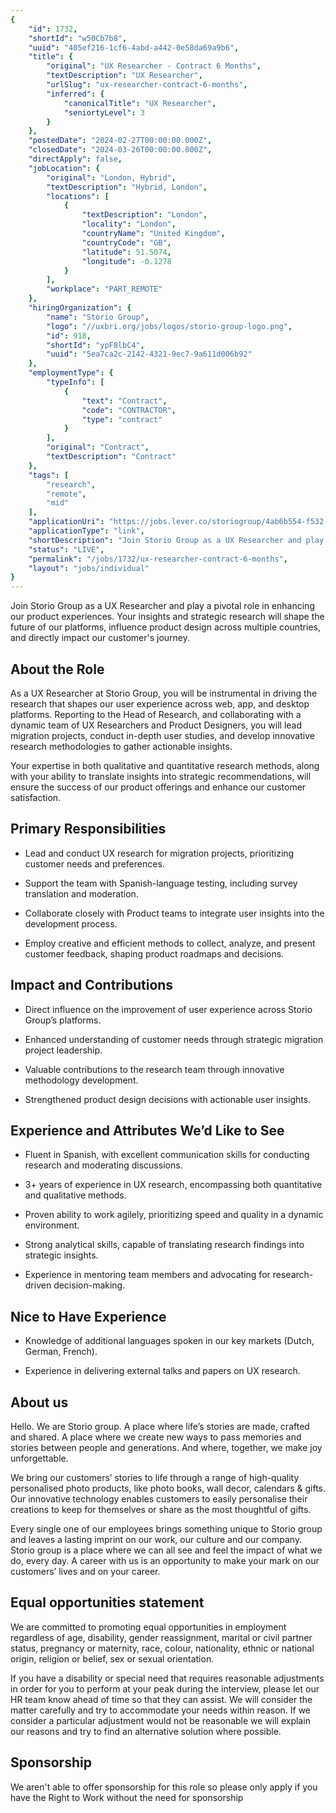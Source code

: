 ```yaml
---
{
	"id": 1732,
	"shortId": "w50Cb7b8",
	"uuid": "405ef216-1cf6-4abd-a442-0e58da69a9b6",
	"title": {
		"original": "UX Researcher - Contract 6 Months",
		"textDescription": "UX Researcher",
		"urlSlug": "ux-researcher-contract-6-months",
		"inferred": {
			"canonicalTitle": "UX Researcher",
			"seniortyLevel": 3
		}
	},
	"postedDate": "2024-02-27T00:00:00.000Z",
	"closedDate": "2024-03-26T00:00:00.000Z",
	"directApply": false,
	"jobLocation": {
		"original": "London, Hybrid",
		"textDescription": "Hybrid, London",
		"locations": [
			{
				"textDescription": "London",
				"locality": "London",
				"countryName": "United Kingdom",
				"countryCode": "GB",
				"latitude": 51.5074,
				"longitude": -0.1278
			}
		],
		"workplace": "PART_REMOTE"
	},
	"hiringOrganization": {
		"name": "Storio Group",
		"logo": "//uxbri.org/jobs/logos/storio-group-logo.png",
		"id": 918,
		"shortId": "ypF8lbC4",
		"uuid": "5ea7ca2c-2142-4321-9ec7-9a611d006b92"
	},
	"employmentType": {
		"typeInfo": [
			{
				"text": "Contract",
				"code": "CONTRACTOR",
				"type": "contract"
			}
		],
		"original": "Contract",
		"textDescription": "Contract"
	},
	"tags": [
		"research",
		"remote",
		"mid"
	],
	"applicationUri": "https://jobs.lever.co/storiogroup/4ab6b554-f532-4f35-9de6-c36ed65bfcba/apply",
	"applicationType": "link",
	"shortDescription": "Join Storio Group as a UX Researcher and play a pivotal role in enhancing our product experiences. Your insights and strategic research will shape the future of our platforms, influence product",
	"status": "LIVE",
	"permalink": "/jobs/1732/ux-researcher-contract-6-months",
	"layout": "jobs/individual"
}
---
```

<p>Join Storio Group as a UX Researcher and play a pivotal role in enhancing our product experiences. Your insights and strategic research will shape the future of our platforms, influence product design across multiple countries, and directly impact our customer's journey.</p><h2>About the Role</h2><p>As a UX Researcher at Storio Group, you will be instrumental in driving the research that shapes our user experience across web, app, and desktop platforms. Reporting to the Head of Research, and collaborating with a dynamic team of UX Researchers and Product Designers, you will lead migration projects, conduct in-depth user studies, and develop innovative research methodologies to gather actionable insights.</p><p>Your expertise in both qualitative and quantitative research methods, along with your ability to translate insights into strategic recommendations, will ensure the success of our product offerings and enhance our customer satisfaction.</p><h2>Primary Responsibilities</h2><ul><li><p>Lead and conduct UX research for migration projects, prioritizing customer needs and preferences.</p></li><li><p>Support the team with Spanish-language testing, including survey translation and moderation.</p></li><li><p>Collaborate closely with Product teams to integrate user insights into the development process.</p></li><li><p>Employ creative and efficient methods to collect, analyze, and present customer feedback, shaping product roadmaps and decisions.</p></li></ul><h2>Impact and Contributions</h2><ul><li><p>Direct influence on the improvement of user experience across Storio Group’s platforms.</p></li><li><p>Enhanced understanding of customer needs through strategic migration project leadership.</p></li><li><p>Valuable contributions to the research team through innovative methodology development.</p></li><li><p>Strengthened product design decisions with actionable user insights.</p></li></ul><h2>Experience and Attributes We’d Like to See</h2><ul><li><p>Fluent in Spanish, with excellent communication skills for conducting research and moderating discussions.</p></li><li><p>3+ years of experience in UX research, encompassing both quantitative and qualitative methods.</p></li><li><p>Proven ability to work agilely, prioritizing speed and quality in a dynamic environment.</p></li><li><p>Strong analytical skills, capable of translating research findings into strategic insights.</p></li><li><p>Experience in mentoring team members and advocating for research-driven decision-making.</p></li></ul><h2>Nice to Have Experience</h2><ul><li><p>Knowledge of additional languages spoken in our key markets (Dutch, German, French).</p></li><li><p>Experience in delivering external talks and papers on UX research.</p></li></ul><h2>About us</h2><p>Hello. We are Storio group. A place where life’s stories are made, crafted and shared. A place where we create new ways to pass memories and stories between people and generations. And where, together, we make joy unforgettable.</p><p>We bring our customers’ stories to life through a range of high-quality personalised photo products, like photo books, wall decor, calendars &amp; gifts. Our innovative technology enables customers to easily personalise their creations to keep for themselves or share as the most thoughtful of gifts.</p><p>Every single one of our employees brings something unique to Storio group and leaves a lasting imprint on our work, our culture and our company. Storio group is a place where we can all see and feel the impact of what we do, every day. A career with us is an opportunity to make your mark on our customers’ lives and on your career.</p><h2>Equal opportunities statement</h2><p>We are committed to promoting equal opportunities in employment regardless of age, disability, gender reassignment, marital or civil partner status, pregnancy or maternity, race, colour, nationality, ethnic or national origin, religion or belief, sex or sexual orientation.</p><p>If you have a disability or special need that requires reasonable adjustments in order for you to perform at your peak during the interview, please let our HR team know ahead of time so that they can assist. We will consider the matter carefully and try to accommodate your needs within reason. If we consider a particular adjustment would not be reasonable we will explain our reasons and try to find an alternative solution where possible.</p><h2>Sponsorship</h2><p>We aren't able to offer sponsorship for this role so please only apply if you have the Right to Work without the need for sponsorship</p>
